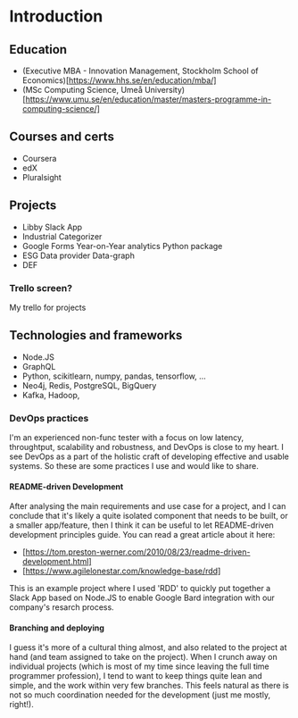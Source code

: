 # Introduction

## Education
* (Executive MBA - Innovation Management, Stockholm School of Economics)[https://www.hhs.se/en/education/mba/]
* (MSc Computing Science, Umeå University)[https://www.umu.se/en/education/master/masters-programme-in-computing-science/]

## Courses and certs
* Coursera
* edX
* Pluralsight

## Projects
* Libby Slack App
* Industrial Categorizer
* Google Forms Year-on-Year analytics Python package
* ESG Data provider Data-graph
* DEF

### Trello screen?
My trello for projects

## Technologies and frameworks
* Node.JS
* GraphQL
* Python, scikitlearn, numpy, pandas, tensorflow, ...
* Neo4j, Redis, PostgreSQL, BigQuery
* Kafka, Hadoop, 

### DevOps practices
I'm an experienced non-func tester with a focus on low latency, throughtput, scalability and robustness, and DevOps is close to my heart. I see DevOps as a part of the holistic craft of developing effective and usable systems. So these are some practices I use and would like to share.

#### README-driven Development
After analysing the main requirements and use case for a project, and I can conclude that it's likely a quite isolated component that needs to be built, or a smaller app/feature, then I think it can be useful to let README-driven development principles guide. You can read a great article about it here:
* [https://tom.preston-werner.com/2010/08/23/readme-driven-development.html]
* [https://www.agilelonestar.com/knowledge-base/rdd]

This is an example project where I used 'RDD' to quickly put together a Slack App based on Node.JS to enable Google Bard integration with our company's resarch process.

#### Branching and deploying
I guess it's more of a cultural thing almost, and also related to the project at hand (and team assigned to take on the project). When I crunch away on individual projects (which is most of my time since leaving the full time programmer profession), I tend to want to keep things quite lean and simple, and the work within very few branches. This feels natural as there is not so much coordination needed for the development (just me mostly, right!).
